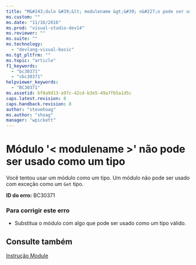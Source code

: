 ```yaml
---
title: "M&#243;dulo &#39;&lt; modulename &gt;&#39; n&#227;o pode ser usado como um tipo | Microsoft Docs"
ms.custom: ""
ms.date: "11/16/2016"
ms.prod: "visual-studio-dev14"
ms.reviewer: ""
ms.suite: ""
ms.technology: 
  - "devlang-visual-basic"
ms.tgt_pltfrm: ""
ms.topic: "article"
f1_keywords: 
  - "bc30371"
  - "vbc30371"
helpviewer_keywords: 
  - "BC30371"
ms.assetid: bf8a9d13-a97c-42cd-b3e5-49a7fb5a1d5c
caps.latest.revision: 8
caps.handback.revision: 8
author: "stevehoag"
ms.author: "shoag"
manager: "wpickett"
---
```

# M&#243;dulo &#39;&lt; modulename &gt;&#39; n&#227;o pode ser usado como um tipo
Você tentou usar um módulo como um tipo. Um módulo não pode ser usado com exceção como um `Get` tipo.  
  
 **ID do erro:** BC30371  
  
### Para corrigir este erro  
  
-   Substitua o módulo com algo que pode ser usado como um tipo válido.  
  
## Consulte também  
 [Instrução Module](../../visual-basic/language-reference/statements/module-statement.md)